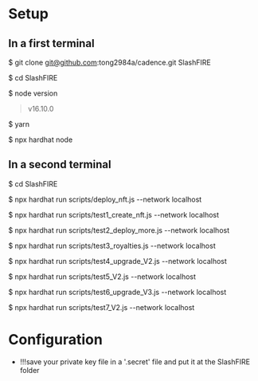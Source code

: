 # Setup
## In a first terminal
$ git clone git@github.com:tong2984a/cadence.git SlashFIRE

$ cd SlashFIRE

$ node version
> v16.10.0

$ yarn

$ npx hardhat node

## In a second terminal
$ cd SlashFIRE

$ npx hardhat run scripts/deploy_nft.js --network localhost

$ npx hardhat run scripts/test1_create_nft.js --network localhost

$ npx hardhat run scripts/test2_deploy_more.js --network localhost

$ npx hardhat run scripts/test3_royalties.js --network localhost

$ npx hardhat run scripts/test4_upgrade_V2.js --network localhost

$ npx hardhat run scripts/test5_V2.js --network localhost

$ npx hardhat run scripts/test6_upgrade_V3.js --network localhost

$ npx hardhat run scripts/test7_V2.js --network localhost

# Configuration
- !!!save your private key file in a '.secret' file and put it at the SlashFIRE folder
